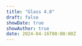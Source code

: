 ```yaml
---
title: "Glass 4.0"
draft: false
showDate: true
showAuthor: true
date: 2024-04-16T00:00:00Z
---
```


